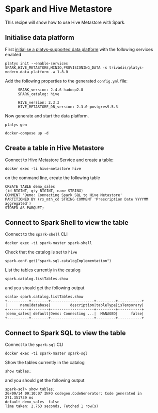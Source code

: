 # Spark and Hive Metastore

This recipe will show how to use Hive Metastore with Spark. 

## Initialise data platform

First [initialise a platys-supported data platform](../documentation/getting-started) with the following services enabled

```
platys init --enable-services SPARK,HIVE_METASTORE,MINIO,PROVISIONING_DATA -s trivadis/platys-modern-data-platform -w 1.8.0
```

Add the following properties to the generated `config.yml` file:

```
      SPARK_version: 2.4.6-hadoop2.8 
      SPARK_catalog: hive

      HIVE_version: 2.3.3
      HIVE_METASTORE_DB_version: 2.3.0-postgres9.5.3
```

Now generate and start the data platform. 

```
platys gen

docker-compose up -d
```

## Create a table in Hive Metastore

Connect to Hive Metastore Service and create a table:

```
docker exec -ti hive-metastore hive
```

on the command line, create the following table

```
CREATE TABLE demo_sales
(id BIGINT, qty BIGINT, name STRING)
COMMENT 'Demo: Connecting Spark SQL to Hive Metastore'
PARTITIONED BY (rx_mth_cd STRING COMMENT 'Prescription Date YYYYMM aggregated')
STORED AS PARQUET;
```

## Connect to Spark Shell to view the table

Connect to the `spark-shell` CLI

```
docker exec -ti spark-master spark-shell
```

Check that the catalog is set to `hive`

```
spark.conf.get("spark.sql.catalogImplementation")
```

List the tables currently in the catalog

```
spark.catalog.listTables.show
```

and you should get the following output

```
scala> spark.catalog.listTables.show
+----------+--------+--------------------+---------+-----------+
|      name|database|         description|tableType|isTemporary|
+----------+--------+--------------------+---------+-----------+
|demo_sales| default|Demo: Connecting ...|  MANAGED|      false|
+----------+--------+--------------------+---------+-----------+
```


## Connect to Spark SQL to view the table

Connect to the `spark-sql` CLI

```
docker exec -ti spark-master spark-sql
```

Show the tables currently in the catalog

```
show tables;
```

and you should get the following output

```
spark-sql> show tables;
20/09/14 09:10:07 INFO codegen.CodeGenerator: Code generated in 271.351739 ms
default	demo_sales	false
Time taken: 2.763 seconds, Fetched 1 row(s)
```
